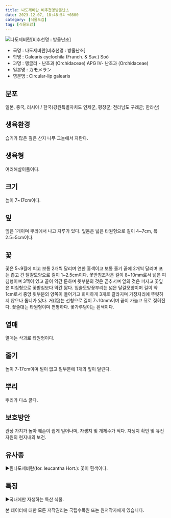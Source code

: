 ```yaml
---
title: 나도제비란_비추천명방울난초
date: 2023-12-07, 18:48:54 +0800
category: [식물도감]
tag: [식물도감]
---
```




![나도제비란[비추천명 : 방울난초]](http://www.nature.go.kr/fileUpload/plants/basic/Orchidaceae/Orchis/6360/1_th2.JPG)
- 국명 : 나도제비란[비추천명 : 방울난초]
- 학명 : Galearis cyclochila (Franch. & Sav.) Soó
- 과명 : 앵글러 - 난초과 (Orchidaceae) APG Ⅳ- 난초과 (Orchidaceae)
- 일본명 : カモメラン
- 영문명 : Circular-lip galearis


## 분포
일본, 중국, 러시아 / 한국(강원특별자치도 인제군, 평창군; 전라남도 구례군; 한라산) 
## 생육환경
습기가 많은 깊은 산지 나무 그늘에서 자란다.
## 생육형
여러해살이풀이다.
## 크기
높이 7~17cm이다.
## 잎
잎은 1개이며 뿌리에서 나고 자루가 있다. 잎몸은 넓은 타원형으로 길이 4~7cm, 폭 2.5~5cm이다.
## 꽃
꽃은 5~9월에 피고 보통 2개씩 달리며 연한 홍색이고 보통 줄기 끝에 2개씩 달리며 포는 좁고 긴 달걀모양으로 길이 1~2.5cm이다. 꽃받침조각은 길이 8~10mm로서 넓은 피침형이며 3맥이 있고 끝이 약간 둔하며 윗부분의 것은 곧추서며 옆의 것은 퍼지고 꽃잎은 피침형으로 꽃받침보다 약간 짧다. 입술모양꽃부리는 넓은 달걀모양이며 길이 약 1cm로서 중앙 윗부분의 양쪽이 들어가고 희미하게 3개로 갈라지며 가장자리에 뚜렷하지 않으나 톱니가 있다. 거(距)는 선형으로 길이 7~10mm이며 끝이 가늘고 뒤로 젖혀진다. 꽃술대는 타원형이며 편평하다. 꽃가루덩이는 흰색이다.
## 열매
열매는 삭과로 타원형이다.
## 줄기
높이 7-17cm이며 털이 없고 밑부분에 1개의 잎이 달린다.
## 뿌리
뿌리가 다소 굵다.
## 보호방안
관상 가치가 높아 훼손이 쉽게 일어나며, 자생지 및 개체수가 적다. 자생지 확인 및 유전자원의 현지내외 보전.
## 유사종
▶흰나도제비란(for. leucantha Hort.): 꽃이 흰색이다.
## 특징
▶국내에만 자생하는 특산 식물.






본 데이터에 대한 모든 저작권리는 국립수목원 또는 원저작자에게 있습니다.
